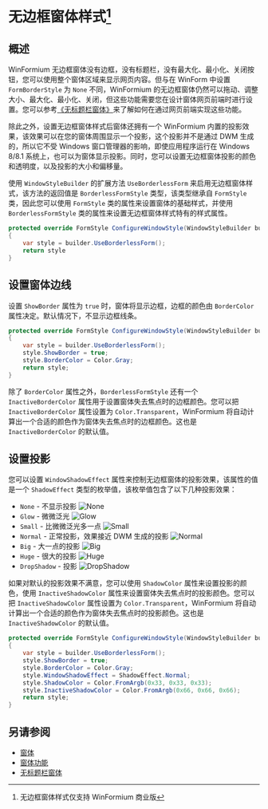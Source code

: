 # 无边框窗体样式[^1]

[^1]: 无边框窗体样式仅支持 WinFormium 商业版

## 概述

WinFormium 无边框窗体没有边框，没有标题栏，没有最大化、最小化、关闭按钮，您可以使用整个窗体区域来显示网页内容。但与在 WinForm 中设置 `FormBorderStyle` 为 `None` 不同，WinFormium 的无边框窗体仍然可以拖动、调整大小、最大化、最小化、关闭，但这些功能需要您在设计窗体网页前端时进行设置。您可以参考[《无标题栏窗体》](./无标题栏窗体.md)来了解如何在通过网页前端实现这些功能。

除此之外，设置无边框窗体样式后窗体还拥有一个 WinFormium 内置的投影效果，该效果可以在您的窗体周围显示一个投影，这个投影并不是通过 DWM 生成的，所以它不受 Windows 窗口管理器的影响，即使应用程序运行在 Windows 8/8.1 系统上，也可以为窗体显示投影。同时，您可以设置无边框窗体投影的颜色和透明度，以及投影的大小和偏移量。

使用 `WindowStyleBuilder` 的扩展方法 `UseBorderlessForm` 来启用无边框窗体样式，该方法的返回值是 `BorderlessFormStyle` 类型，该类型继承自 `FormStyle` 类，因此您可以使用 `FormStyle` 类的属性来设置窗体的基础样式，并使用 `BorderlessFormStyle` 类的属性来设置无边框窗体样式特有的样式属性。

```csharp
protected override FormStyle ConfigureWindowStyle(WindowStyleBuilder builder)
{
    var style = builder.UseBorderlessForm();
    return style
}
```

## 设置窗体边线

设置 `ShowBorder` 属性为 `true` 时，窗体将显示边框，边框的颜色由 `BorderColor` 属性决定。默认情况下，不显示边框线条。

```csharp
protected override FormStyle ConfigureWindowStyle(WindowStyleBuilder builder)
{
    var style = builder.UseBorderlessForm();
    style.ShowBorder = true;
    style.BorderColor = Color.Gray;
    return style;
}
```

除了 `BorderColor` 属性之外，`BorderlessFormStyle` 还有一个 `InactiveBorderColor` 属性用于设置窗体失去焦点时的边框颜色。您可以把 `InactiveBorderColor` 属性设置为 `Color.Transparent`，WinFormium 将自动计算出一个合适的颜色作为窗体失去焦点时的边框颜色。这也是 `InactiveBorderColor` 的默认值。

## 设置投影

您可以设置 `WindowShadowEffect` 属性来控制无边框窗体的投影效果，该属性的值是一个 `ShadowEffect` 类型的枚举值，该枚举值包含了以下几种投影效果：

- `None` - 不显示投影
  ![None](dropshadow-none.png)
- `Glow` - 微微泛光
  ![Glow](dropshadow-glow.png)
- `Small` - 比微微泛光多一点
  ![Small](dropshadow-small.png)
- `Normal` - 正常投影，效果接近 DWM 生成的投影
  ![Normal](dropshadow-normal.png)
- `Big` - 大一点的投影
  ![Big](dropshadow-big.png)
- `Huge` - 很大的投影
  ![Huge](dropshadow-huge.png)
- `DropShadow` - 投影
  ![DropShadow](dropshadow-drop.png)

如果对默认的投影效果不满意，您可以使用 `ShadowColor` 属性来设置投影的颜色，使用 `InactiveShadowColor` 属性来设置窗体失去焦点时的投影颜色。您可以把 `InactiveShadowColor` 属性设置为 `Color.Transparent`，WinFormium 将自动计算出一个合适的颜色作为窗体失去焦点时的投影颜色。这也是 `InactiveShadowColor` 的默认值。

```csharp
protected override FormStyle ConfigureWindowStyle(WindowStyleBuilder builder)
{
    var style = builder.UseBorderlessForm();
    style.ShowBorder = true;
    style.BorderColor = Color.Gray;
    style.WindowShadowEffect = ShadowEffect.Normal;
    style.ShadowColor = Color.FromArgb(0x33, 0x33, 0x33);
    style.InactiveShadowColor = Color.FromArgb(0x66, 0x66, 0x66);
    return style;
}
```

## 另请参阅

- [窗体](./概述.md)
- [窗体功能](./窗体功能.md)
- [无标题栏窗体](./无标题栏窗体.md)
